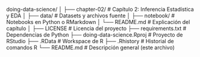 doing-data-science/
│
├── chapter-02/                   # Capítulo 2: Inferencia Estadística y EDA
│   ├── data/                     # Datasets y archivos fuente
│   ├── notebook/                 # Notebooks en Python o RMarkdown
│   └── README.md                 # Explicación del capítulo
│
├── LICENSE                       # Licencia del proyecto
├── requirements.txt              # Dependencias de Python
├── doing-data-science.Rproj      # Proyecto de RStudio
├── .RData                        # Workspace de R
├── .Rhistory                     # Historial de comandos R
└── README.md                     # Descripción general (este archivo)
